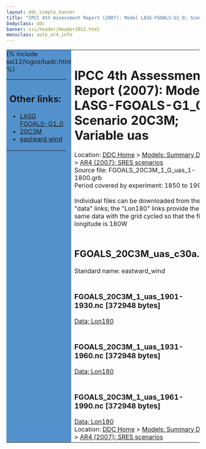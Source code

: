 ```yaml
---
layout: ddc_simple_banner
title: "IPCC 4th Assessment Report (2007): Model LASG-FGOALS-G1_0; Scenario 20C3M; Variable uas"
bodyclass: ddc
banner: ssi/header/Header2012.html
menuclass: auto_ar4_info
---
```



<table width="100%" border="0" cellspacing="0" cellpadding="0" style="border-collapse: collapse;">
<tr style="margin:0;padding:0;border:0;">
<td style="margin:0;padding:0;border:0;height:1pt;width:150pt;background:#5492CD;" valign="top" >

<div id="lh-col2" class="auto_ar4_info">
<table class="menumain" bgcolor="#5492CD" cellspacing="0" width="100%" border="0">
<tr><td>
<h2> Other links:</h2>
<ul>
<li><a href="/auto/ar4/model-LASG-FGOALS-G1_0.html">LASG<br/>FGOALS-G1_0</a></li>
<li><a href="/auto/ar4/scenario-20C3M.html">20C3M</a></li>
<li><a href="/auto/ar4/var-eastward_wind.html">eastward wind</a></li>
</ul>
</td></tr>
{% include ssi12/logos/badc.html %}
</table>
</div>
</td>
<td><h1>IPCC 4th Assessment Report (2007): Model LASG-FGOALS-G1_0; Scenario 20C3M; Variable uas</h1>

<!-- Breadcrumb1 -->
<div id="breadcrumb1" align="left">
Location: <a href="/index.html">DDC Home</a> > <a href="/sim/gcm_clim/">Models: Summary Data</a>
> <a href="/sim/gcm_clim/SRES_AR4/index.html">AR4 (2007): SRES scenarios</a>
</div>
<!-- End of Breadcrumb1 -->Source file: FGOALS_20C3M_1_G_uas_1-1800.grb
<br/>
Period covered by experiment: 1850 to 1999<br/>
<br/>Individual files can be downloaded from the "data" links; the "Lon180" links provide the same data
         with the grid cycled so that the first longitude is 180W<br/>
<br/><h2>FGOALS_20C3M_uas_c30a.tar</h2>
Standard name: eastward_wind<br>
<br/><h3>FGOALS_20C3M_1_uas_1901-1930.nc [372948 bytes]</h3>
<a href="/cgi-bin/downl/ar4_nc/uas/FGOALS_20C3M_1_uas_1901-1930.nc">Data; </a><a href="/cgi-bin/downl/ar4_nc/uas/FGOALS_20C3M_1_uas_1901-1930.cyto180.nc"> Lon180</a><br/>
<br/><h3>FGOALS_20C3M_1_uas_1931-1960.nc [372948 bytes]</h3>
<a href="/cgi-bin/downl/ar4_nc/uas/FGOALS_20C3M_1_uas_1931-1960.nc">Data; </a><a href="/cgi-bin/downl/ar4_nc/uas/FGOALS_20C3M_1_uas_1931-1960.cyto180.nc"> Lon180</a><br/>
<br/><h3>FGOALS_20C3M_1_uas_1961-1990.nc [372948 bytes]</h3>
<a href="/cgi-bin/downl/ar4_nc/uas/FGOALS_20C3M_1_uas_1961-1990.nc">Data; </a><a href="/cgi-bin/downl/ar4_nc/uas/FGOALS_20C3M_1_uas_1961-1990.cyto180.nc"> Lon180</a><br/>
<!-- Breadcrumb2 -->
<div id="breadcrumb2" align="left">
Location: <a href="/index.html">DDC Home</a> > <a href="/sim/gcm_clim/">Models: Summary Data</a>
> <a href="/sim/gcm_clim/SRES_AR4/index.html">AR4 (2007): SRES scenarios</a>
</div>
<!-- End of Breadcrumb2 --></td></tr></table>
